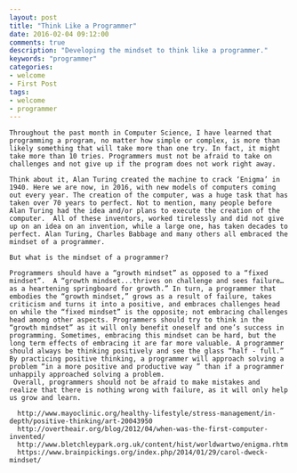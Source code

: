```yaml
---
layout: post
title: "Think Like a Programmer"
date: 2016-02-04 09:12:00
comments: true
description: "Developing the mindset to think like a programmer."
keywords: "programmer"
categories:
- welcome
- First Post
tags:
- welcome
- programmer
---
```



	Throughout the past month in Computer Science, I have learned that programming a program, no matter how simple or complex, is more than likely something that will take more than one try. In fact, it might take more than 10 tries. Programmers must not be afraid to take on challenges and not give up if the program does not work right away. 

	Think about it, Alan Turing created the machine to crack ‘Enigma’ in 1940. Here we are now, in 2016, with new models of computers coming out every year. The creation of the computer, was a huge task that has taken over 70 years to perfect. Not to mention, many people before Alan Turing had the idea and/or plans to execute the creation of the computer.  All of these inventors, worked tirelessly and did not give up on an idea on an invention, while a large one, has taken decades to perfect. Alan Turing, Charles Babbage and many others all embraced the mindset of a programmer. 

	But what is the mindset of a programmer? 

	Programmers should have a “growth mindset” as opposed to a “fixed mindset”.  A “growth mindset...thrives on challenge and sees failure… as a heartening springboard for growth.” In turn, a programmer that embodies the “growth mindset,” grows as a result of failure, takes criticism and turns it into a positive, and embraces challenges head on while the “fixed mindset” is the opposite; not embracing challenges head among other aspects. Programmers should try to think in the “growth mindset” as it will only benefit oneself and one’s success in programming. Sometimes, embracing this mindset can be hard, but the long term effects of embracing it are far more valuable. A programmer should always be thinking positively and see the glass “half - full.” By practicing positive thinking, a programmer will approach solving a problem “in a more positive and productive way ” than if a programmer unhappily approached solving a problem.
	 Overall, programmers should not be afraid to make mistakes and realize that there is nothing wrong with failure, as it will only help us grow and learn.

	  http://www.mayoclinic.org/healthy-lifestyle/stress-management/in-depth/positive-thinking/art-20043950
	  http://overtheair.org/blog/2012/04/when-was-the-first-computer-invented/
	  http://www.bletchleypark.org.uk/content/hist/worldwartwo/enigma.rhtm
	  https://www.brainpickings.org/index.php/2014/01/29/carol-dweck-mindset/
 
